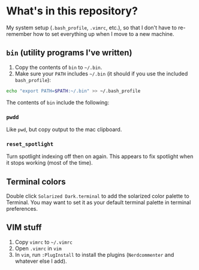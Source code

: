 # What's in this repository?
My system setup (`.bash_profile`, `.vimrc`, etc.), so that I don't have to re-remember how to set everything up when I move to a new machine.

## `bin` (utility programs I've written)
1. Copy the contents of `bin` to `~/.bin`. 
2. Make sure your `PATH` includes `~/.bin` (it should if you use the included `bash_profile`):

```bash
echo "export PATH=$PATH:~/.bin" >> ~/.bash_profile

```

The contents of `bin` include the following:

### `pwdd`
Like `pwd`, but copy output to the mac clipboard.

### `reset_spotlight`
Turn spotlight indexing off then on again. This appears to fix spotlight when it stops working (most of the time).



## Terminal colors
Double click `Solarized Dark.terminal` to add the solarized color palette to Terminal. You may want to set it as your default terminal palette in terminal preferences. 

## VIM stuff

1. Copy `vimrc` to `~/.vimrc`
2. Open `.vimrc` in `vim`
3. In `vim`, run `:PlugInstall` to install the plugins (`Nerdcommenter` and whatever else I add).

